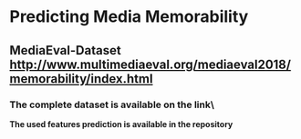 # Predicting Media Memorability 
## MediaEval-Dataset http://www.multimediaeval.org/mediaeval2018/memorability/index.html
### The complete dataset is available on the link\
**The used features prediction is available in the repository**



